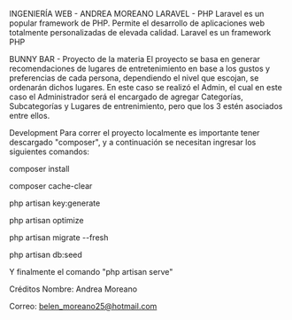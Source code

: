 INGENIERÍA WEB - ANDREA MOREANO
LARAVEL - PHP
Laravel es un popular framework de PHP. Permite el desarrollo de aplicaciones web totalmente personalizadas de elevada calidad. Laravel es un framework PHP

BUNNY BAR - Proyecto de la materia 
El proyecto se basa en generar recomendaciones de lugares de entretenimiento en base a los gustos y preferencias de cada persona, dependiendo el nivel que escojan, se ordenarán dichos lugares.
En este caso se realizó el Admin, el cual en este caso el Administrador será el encargado de agregar Categorías, Subcategorías y Lugares de entrenimiento, pero que los 3 estén asociados entre ellos.

Development
Para correr el proyecto localmente es importante tener descargado "composer", y a continuación se necesitan ingresar los siguientes comandos:

composer install

composer cache-clear

php artisan key:generate

php artisan optimize

php artisan migrate --fresh

php artisan db:seed

Y finalmente el comando "php artisan serve"


Créditos
Nombre: Andrea Moreano

Correo: belen_moreano25@hotmail.com